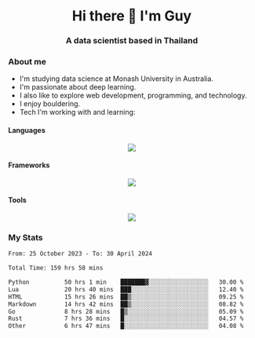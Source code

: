 <h1 align="center">Hi there 👋 I'm Guy</h1>
<h3 align="center">A data scientist based in Thailand</h3>

### About me

- I'm studying data science at Monash University in Australia.
- I'm passionate about deep learning.
- I also like to explore web development, programming, and technology.
- I enjoy bouldering.
- Tech I'm working with and learning:

#### Languages

<div align="center">
    <img src="https://skillicons.dev/icons?i=py,ts,js,html,css,rust,go" />
</div>

#### Frameworks

<div align="center">
    <img src="https://skillicons.dev/icons?i=pytorch,tensorflow,fastapi,react" /><br>
</div>

#### Tools

<div align="center">
    <img src="https://skillicons.dev/icons?i=postgres,redis,docker" /><br>
</div>

### My Stats

<!--START_SECTION:waka-->

```txt
From: 25 October 2023 - To: 30 April 2024

Total Time: 159 hrs 58 mins

Python          50 hrs 1 min    ███████▓░░░░░░░░░░░░░░░░░   30.00 %
Lua             20 hrs 40 mins  ███░░░░░░░░░░░░░░░░░░░░░░   12.40 %
HTML            15 hrs 26 mins  ██▒░░░░░░░░░░░░░░░░░░░░░░   09.25 %
Markdown        14 hrs 42 mins  ██▒░░░░░░░░░░░░░░░░░░░░░░   08.82 %
Go              8 hrs 28 mins   █▒░░░░░░░░░░░░░░░░░░░░░░░   05.09 %
Rust            7 hrs 36 mins   █░░░░░░░░░░░░░░░░░░░░░░░░   04.57 %
Other           6 hrs 47 mins   █░░░░░░░░░░░░░░░░░░░░░░░░   04.08 %
```

<!--END_SECTION:waka-->
